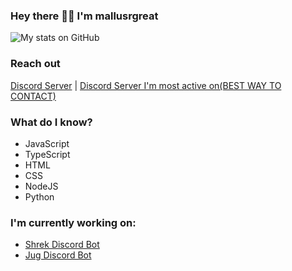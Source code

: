 ### Hey there 🙋‍♀️ I'm mallusrgreat
![My stats on GitHub](https://github-readme-stats.vercel.app/api?username=mallusrgreatv2&show_icons=true&custom_title=My%20stats%20on%20GitHub&count_private=true&include_all_commits=true)
### Reach out
[Discord Server](https://discord.gg/VKCAZCFXD7) | [Discord Server I'm most active on(BEST WAY TO CONTACT)](https://discord.gg/recon)
### What do I know?
- JavaScript
- TypeScript
- HTML
- CSS
- NodeJS
- Python
### I'm currently working on:
- [Shrek Discord Bot](https://dsc.gg/shrekbot)
- [Jug Discord Bot](https://dsc.gg/jug)
